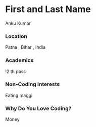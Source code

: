 # First and Last Name
Anku Kumar
### Location
Patna , Bihar , India 

### Academics
!2 th pass

### Non-Coding Interests
Eating maggi

### Why Do You Love Coding?
Money

